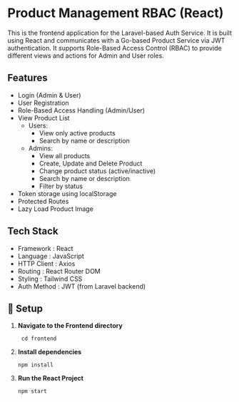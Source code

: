 # Product Management RBAC (React)

This is the frontend application for the Laravel-based Auth Service. It is built using React and communicates with a Go-based Product Service via JWT authentication. It supports Role-Based Access Control (RBAC) to provide different views and actions for Admin and User roles.

## Features

- Login (Admin & User)
- User Registration
- Role-Based Access Handling (Admin/User)
- View Product List
    - Users: 
        - View only active products
        - Search by name or description
    - Admins: 
        - View all products
        - Create, Update and Delete Product
        - Change product status (active/inactive)
        - Search by name or description
        - Filter by status
- Token storage using localStorage
- Protected Routes
- Lazy Load Product Image

## Tech Stack
- Framework : React
- Language : JavaScript
- HTTP Client : Axios
- Routing : React Router DOM
- Styling : Tailwind CSS
- Auth Method : JWT (from Laravel backend)


## 🚀 Setup
1. **Navigate to the Frontend directory**
   ```
    cd frontend
   ```
2. **Install dependencies**
   ```
   npm install
   ```
3. **Run the React Project**
   ```
   npm start
   ```
